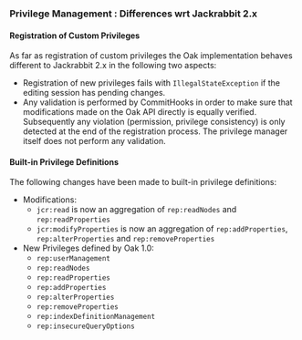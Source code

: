 <!--
   Licensed to the Apache Software Foundation (ASF) under one or more
   contributor license agreements.  See the NOTICE file distributed with
   this work for additional information regarding copyright ownership.
   The ASF licenses this file to You under the Apache License, Version 2.0
   (the "License"); you may not use this file except in compliance with
   the License.  You may obtain a copy of the License at

       http://www.apache.org/licenses/LICENSE-2.0

   Unless required by applicable law or agreed to in writing, software
   distributed under the License is distributed on an "AS IS" BASIS,
   WITHOUT WARRANTIES OR CONDITIONS OF ANY KIND, either express or implied.
   See the License for the specific language governing permissions and
   limitations under the License.
  -->
### Privilege Management : Differences wrt Jackrabbit 2.x

#### Registration of Custom Privileges
As far as registration of custom privileges the Oak implementation behaves
different to Jackrabbit 2.x in the following two aspects:

- Registration of new privileges fails with `IllegalStateException` if the editing session has pending changes.
- Any validation is performed by CommitHooks in order to make sure that modifications made on the Oak API directly is equally verified. Subsequently any violation (permission, privilege consistency) is only detected at the end of the registration process. The privilege manager itself does not perform any validation.

#### Built-in Privilege Definitions
The following changes have been made to built-in privilege definitions:

- Modifications:
    - `jcr:read` is now an aggregation of `rep:readNodes` and `rep:readProperties`
    - `jcr:modifyProperties` is now an aggregation of `rep:addProperties`, `rep:alterProperties` and `rep:removeProperties`
- New Privileges defined by Oak 1.0:
    - `rep:userManagement`
    - `rep:readNodes`
    - `rep:readProperties`
    - `rep:addProperties`
    - `rep:alterProperties`
    - `rep:removeProperties`
    - `rep:indexDefinitionManagement`
    - `rep:insecureQueryOptions`